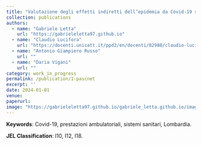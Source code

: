 ```yaml
---
title: "Valutazione degli effetti indiretti dell’epidemia da Covid-19 sul sistema sanitario."
collection: publications
authors:
  - name: "Gabriele Letta"
    url: "https://gabrieleletta97.github.io"
  - name: "Claudio Lucifora"
    url: "https://docenti.unicatt.it/ppd2/en/docenti/02980/claudio-lucifora/profilo"
  - name: "Antonio Giampiero Russo"
    url: ""
  - name: "Daria Vigani"
    url: ""
category: work_in_progress
permalink: /publication/1-pascnet
excerpt: ''
date: 2024-01-01
venue: 
paperurl:
image: "https://gabrieleletta97.github.io/gabriele_letta.github.io/images/pascnet_graph.png"
---
```

**Keywords**: Covid-19, prestazioni ambulatoriali, sistemi sanitari, Lombardia.

**JEL Classification**: I10, I12, I18.


